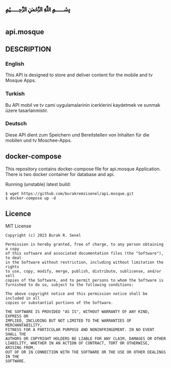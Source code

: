 # ﷽

## api.mosque

## DESCRIPTION

### English

This API is designed to store and deliver content for the mobile and tv Mosque Apps.

### Turkish

Bu API mobil ve tv cami uygulamalarinin icerklerini kaydetmek ve sunmak üzere tasarlanmistir.

### Deutsch

Diese API dient zum Speichern und Bereitstellen von Inhalten für die mobilen und tv Moschee-Apps.

## docker-compose

This repository contains docker-compose file for api.mosque Application. There is two docker container for database and api.

Running (unstable) latest build:
```
$ wget https://github.com/burakremzisenel/api.mosque.git
$ docker-compose up -d
```

## Licence

MIT License

    Copyright (c) 2023 Burak R. Senel

    Permission is hereby granted, free of charge, to any person obtaining a copy
    of this software and associated documentation files (the "Software"), to deal
    in the Software without restriction, including without limitation the rights
    to use, copy, modify, merge, publish, distribute, sublicense, and/or sell
    copies of the Software, and to permit persons to whom the Software is
    furnished to do so, subject to the following conditions:

    The above copyright notice and this permission notice shall be included in all
    copies or substantial portions of the Software.

    THE SOFTWARE IS PROVIDED "AS IS", WITHOUT WARRANTY OF ANY KIND, EXPRESS OR
    IMPLIED, INCLUDING BUT NOT LIMITED TO THE WARRANTIES OF MERCHANTABILITY,
    FITNESS FOR A PARTICULAR PURPOSE AND NONINFRINGEMENT. IN NO EVENT SHALL THE
    AUTHORS OR COPYRIGHT HOLDERS BE LIABLE FOR ANY CLAIM, DAMAGES OR OTHER
    LIABILITY, WHETHER IN AN ACTION OF CONTRACT, TORT OR OTHERWISE, ARISING FROM,
    OUT OF OR IN CONNECTION WITH THE SOFTWARE OR THE USE OR OTHER DEALINGS IN THE
    SOFTWARE.